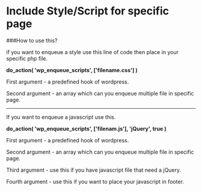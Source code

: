 # Include Style/Script for specific page
###How to use this?

if you want to enqueue a style use this line of code then place in your specific php file.

**do_action( 'wp_enqueue_scripts', ['filename.css'] )**

First argument - a predefined hook of wordpress.

Second argument - an array which can you enqueue multiple file in specific page.

---

If you want to enqueue a javascript use this.

**do_action( 'wp_enqueue_scripts', ['filenam.js'], 'jQuery', true )**

First argument - a predefined hook of wordpress.

Second argument - an array which can you enqueue multiple file in specific page.

Third argument - use this if you have javascript file that need a jQuery.

Fourth argument - use this if you want to place your javascript in footer.
